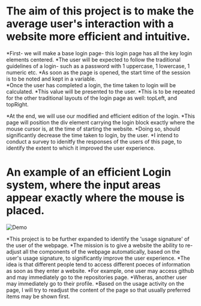 # The aim of this project is to make the average user's interaction with a website more efficient and intuitive.


*First- we will make a base login page- this login page has all the key login elements centered. 
*The user will be expected to follow the traditional guidelines of a login- such as a password with 1 uppercase, 1 lowercase, 1 numeric etc.
*As soon as the page is opened, the start time of the session is to be noted and kept in a variable.    
*Once the user has completed a login, the time taken to login will be calculated.
*This value will be presented to the user.
*This is to be repeated for the other traditional layouts of the login page as well: topLeft, and topRight.

*At the end, we will use our modified and efficient edition of the login.
*This page will position the div element carrying the login block exactly where the mouse cursor is, at the time of starting the website.
*Doing so, should significantly decrease the time taken to login, by the user.
*I intend to conduct a survey to idenitfy the responses of the users of this page, to identify the extent to which it improved the
user experience.

# An example of an efficient Login system, where the input areas appear exactly where the mouse is placed.


![Demo](https://user-images.githubusercontent.com/26602639/44305767-e6130800-a39d-11e8-94e5-e9951ae70523.gif)




*This project is to be further expanded to identify the 'usage signature' of the user of the webpage.
*The mission is to give a website the ability to re-adjust all the components of the webpage automatically,
based on the user's usage signature, to significantly improve the user experience.
*The idea is that different people tend to access different poeces of information as soon as they enter a website.
*For example, one user may access github and may immediately go to the repositories page.
*Wheras, another user may immediately go to their profile.
*Based on the usage activity on the page, I will try to readjust the content of the page so that usually preferred items may be shown first.
